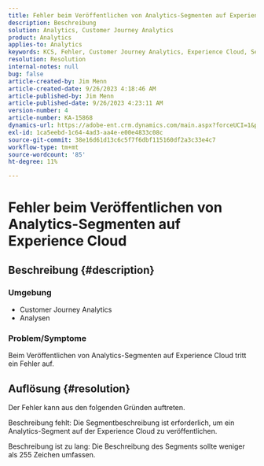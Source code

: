 ```yaml
---
title: Fehler beim Veröffentlichen von Analytics-Segmenten auf Experience Cloud
description: Beschreibung
solution: Analytics, Customer Journey Analytics
product: Analytics
applies-to: Analytics
keywords: KCS, Fehler, Customer Journey Analytics, Experience Cloud, Segmente, Veröffentlichung
resolution: Resolution
internal-notes: null
bug: false
article-created-by: Jim Menn
article-created-date: 9/26/2023 4:18:46 AM
article-published-by: Jim Menn
article-published-date: 9/26/2023 4:23:11 AM
version-number: 4
article-number: KA-15868
dynamics-url: https://adobe-ent.crm.dynamics.com/main.aspx?forceUCI=1&pagetype=entityrecord&etn=knowledgearticle&id=0cb090c6-235c-ee11-be6f-6045bd006268
exl-id: 1ca5eebd-1c64-4ad3-aa4e-e00e4833c08c
source-git-commit: 38e16d61d13c6c5f7f6dbf115160df2a3c33e4c7
workflow-type: tm+mt
source-wordcount: '85'
ht-degree: 11%

---
```


# Fehler beim Veröffentlichen von Analytics-Segmenten auf Experience Cloud

## Beschreibung {#description}


### <b>Umgebung</b>

- Customer Journey Analytics
- Analysen




### <b>Problem/Symptome</b>

Beim Veröffentlichen von Analytics-Segmenten auf Experience Cloud tritt ein Fehler auf.


## Auflösung {#resolution}


Der Fehler kann aus den folgenden Gründen auftreten.

Beschreibung fehlt: Die Segmentbeschreibung ist erforderlich, um ein Analytics-Segment auf der Experience Cloud zu veröffentlichen.

Beschreibung ist zu lang: Die Beschreibung des Segments sollte weniger als 255 Zeichen umfassen.

